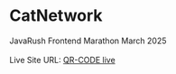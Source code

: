 # CatNetwork
JavaRush Frontend Marathon March 2025<br><br>
Live Site URL: [QR-CODE live](https://2daaria.github.io/CatNetwork/)
